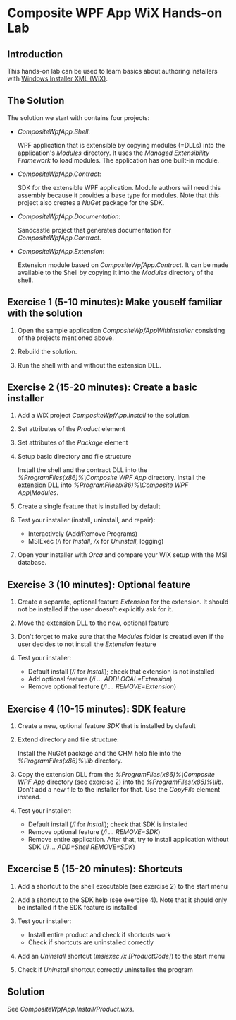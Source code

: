 # Composite WPF App WiX Hands-on Lab

## Introduction

This hands-on lab can be used to learn basics about authoring 
installers with [Windows Installer XML (WiX)](http://wixtoolset.org).


## The Solution

The solution we start with contains four projects:

* *CompositeWpfApp.Shell*:

  WPF application that is extensible by copying modules (=DLLs)
into the application's *Modules* directory. It uses the
*Managed Extensibility Framework* to load modules. The application has
one built-in module.

* *CompositeWpfApp.Contract*:

  SDK for the extensible WPF application. Module authors will need
this assembly because it provides a base type for modules. Note
that this project also creates a *NuGet* package for the SDK.

* *CompositeWpfApp.Documentation*:

  Sandcastle project that generates documentation for
*CompositeWpfApp.Contract*.

* *CompositeWpfApp.Extension*:

  Extension module based on *CompositeWpfApp.Contract*. It can be
made available to the Shell by copying it into the *Modules*
directory of the shell.


## Exercise 1 (5-10 minutes): Make youself familiar with the solution

1. Open the sample application *CompositeWpfAppWithInstaller* consisting
of the projects mentioned above.

2. Rebuild the solution.

3. Run the shell with and without the extension DLL.


## Exercise 2 (15-20 minutes): Create a basic installer

1. Add a WiX project *CompositeWpfApp.Install* to the solution.

2. Set attributes of the *Product* element

3. Set attributes of the *Package* element

4. Setup basic directory and file structure

   Install the shell and the contract DLL into the 
*%ProgramFiles(x86)%\Composite WPF App* directory. Install the extension DLL
into *%ProgramFiles(x86)%\Composite WPF App\Modules*.

5. Create a single feature that is installed by default

6. Test your installer (install, uninstall, and repair):
   * Interactively (Add/Remove Programs)
   * MSIExec (*/i* for *Install*, */x* for *Uninstall*, logging)

7. Open your installer with *Orca* and compare your WiX setup with
the MSI database.


## Exercise 3 (10 minutes): Optional feature

1. Create a separate, optional feature *Extension* for the extension. It
should not be installed if the user doesn't explicitly ask for it.

2. Move the extension DLL to the new, optional feature

3. Don't forget to make sure that the *Modules* folder is created even
if the user decides to not install the *Extension* feature

4. Test your installer:
   * Default install (*/i* for *Install*); check that extension is not installed
   * Add optional feature (*/i ... ADDLOCAL=Extension*)
   * Remove optional feature (*/i ... REMOVE=Extension*)


## Exercise 4 (10-15 minutes): SDK feature

1. Create a new, optional feature *SDK* that is installed by default

2. Extend directory and file structure:

   Install the NuGet package and the CHM help file into the 
*%ProgramFiles(x86)%\lib* directory.

3. Copy the extension DLL from the *%ProgramFiles(x86)%\Composite WPF App* 
directory (see exercise 2) into the *%ProgramFiles(x86)%\lib*. Don't add
a new file to the installer for that. Use the *CopyFile* element instead.

4. Test your installer:
   * Default install (*/i* for *Install*); check that SDK is installed
   * Remove optional feature (*/i ... REMOVE=SDK*)
   * Remove entire application. After that, try to install application without SDK
(*/i ... ADD=Shell REMOVE=SDK*)


## Excercise 5 (15-20 minutes): Shortcuts

1. Add a shortcut to the shell executable (see exercise 2) to the start menu

2. Add a shortcut to the SDK help (see exercise 4). Note that it should only
be installed if the SDK feature is installed

3. Test your installer:
   * Install entire product and check if shortcuts work
   * Check if shortcuts are uninstalled correctly

4. Add an *Uninstall* shortcut (*msiexec /x [ProductCode]*) to the start menu

5. Check if *Uninstall* shortcut correctly uninstalles the program


## Solution

See *CompositeWpfApp.Install/Product.wxs*.
